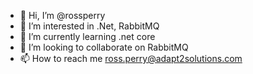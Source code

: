 - 👋 Hi, I’m @rossperry
- 👀 I’m interested in .Net, RabbitMQ
- 🌱 I’m currently learning .net core
- 💞️ I’m looking to collaborate on RabbitMQ
- 📫 How to reach me ross.perry@adapt2solutions.com

<!---
rossperry/rossperry is a ✨ special ✨ repository because its `README.md` (this file) appears on your GitHub profile.
You can click the Preview link to take a look at your changes.
--->
